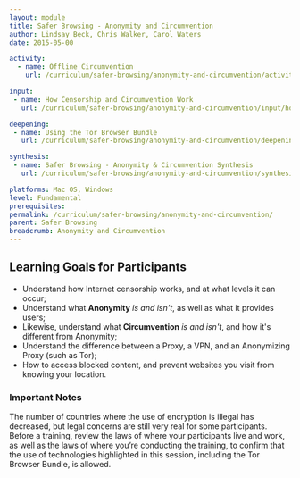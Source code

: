 ```yaml
---
layout: module
title: Safer Browsing - Anonymity and Circumvention
author: Lindsay Beck, Chris Walker, Carol Waters
date: 2015-05-00

activity:
  - name: Offline Circumvention
    url: /curriculum/safer-browsing/anonymity-and-circumvention/activity-discussion/offline-circumvention/

input:
 - name: How Censorship and Circumvention Work
   url: /curriculum/safer-browsing/anonymity-and-circumvention/input/how-censorship-and-circumvention-work/

deepening:
 - name: Using the Tor Browser Bundle
   url: /curriculum/safer-browsing/anonymity-and-circumvention/deepening/using-tor/

synthesis:
 - name: Safer Browsing - Anonymity & Circumvention Synthesis
   url: /curriculum/safer-browsing/anonymity-and-circumvention/synthesis/anonymity-and-circumvention/

platforms: Mac OS, Windows
level: Fundamental
prerequisites:
permalink: /curriculum/safer-browsing/anonymity-and-circumvention/
parent: Safer Browsing
breadcrumb: Anonymity and Circumvention
---
```

## Learning Goals for Participants
- Understand how Internet censorship works, and at what levels it can occur;
- Understand what **Anonymity** *is and isn't*, as well as what it provides users;
- Likewise, understand what **Circumvention** *is and isn't*, and how it's different from Anonymity;
- Understand the difference between a Proxy, a VPN, and an Anonymizing Proxy (such as Tor);
- How to access blocked content, and prevent websites you visit from knowing your location.

### Important Notes
The number of countries where the use of encryption is illegal has decreased, but legal concerns are still very real for some participants. Before a training, review the laws of where your participants live and work, as well as the laws of where you’re conducting the training, to confirm that the use of technologies highlighted in this session, including the Tor Browser Bundle, is allowed.

